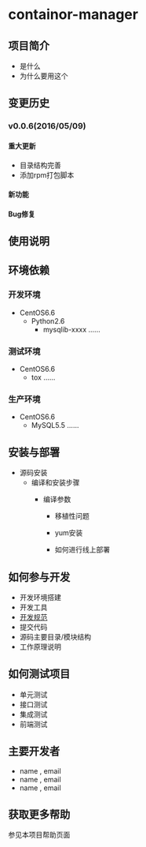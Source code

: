 # containor-manager

## 项目简介
* 是什么
* 为什么要用这个

## 变更历史
### v0.0.6(2016/05/09)
#### 重大更新
 - 目录结构完善
 - 添加rpm打包脚本

#### 新功能

#### Bug修复

## 使用说明

## 环境依赖
### 开发环境
  - CentOS6.6
    - Python2.6
      - mysqlib-xxxx
        ......

### 测试环境
  - CentOS6.6
    - tox
      ......

### 生产环境
  - CentOS6.6
    - MySQL5.5
      ......

## 安装与部署
* 源码安装
  - 编译和安装步骤
    - 编译参数
      - 移植性问题

      * yum安装

      * 如何进行线上部署

## 如何参与开发
* 开发环境搭建
* 开发工具
* [开发规范](.)
* 提交代码
* 源码主要目录/模块结构
* 工作原理说明

## 如何测试项目
* 单元测试
* 接口测试
* 集成测试
* 前端测试

## 主要开发者
* name , email
* name , email
* name , email

## 获取更多帮助
参见本项目帮助页面

